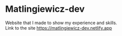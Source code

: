 # Matlingiewicz-dev

Website that I made to show my experience and skills.  
Link to the site https://matlingiewicz-dev.netlify.app
